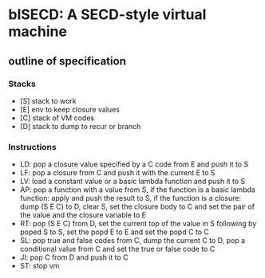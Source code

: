 # blSECD: A SECD-style virtual machine

## outline of specification

### Stacks

* [S] stack to work
* [E] env to keep closure values
* [C] stack of VM codes
* [D] stack to dump to recur or branch

### Instructions

* LD: pop a closure value specified by a C code from E and push it to S
* LF: pop a closure from C and push it with the current E to S
* LV: load a constant value or a basic lambda function and push it to S
* AP: pop a function with a value from S, if the function is a basic lambda function: apply and push the result to S, if the function is a closure: dump (S E C) to D, clear S, set the closure body to C and set the pair of the value and the closure variable to E
* RT: pop (S E C) from D, set the current top of the value in S following by poped S to S, set the popd E to E and set the popd C to C
* SL: pop true and false codes from C, dump the current C to D,
    pop a conditional value from C and set the true or false code to C
* JI: pop C from D and push it to C
* ST: stop vm

